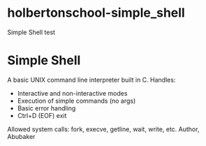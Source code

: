 # holbertonschool-simple_shell
Simple Shell
test

# Simple Shell

A basic UNIX command line interpreter built in C.
Handles:
- Interactive and non-interactive modes
- Execution of simple commands (no args)
- Basic error handling
- Ctrl+D (EOF) exit

Allowed system calls: fork, execve, getline, wait, write, etc.
Author,
Abubaker
